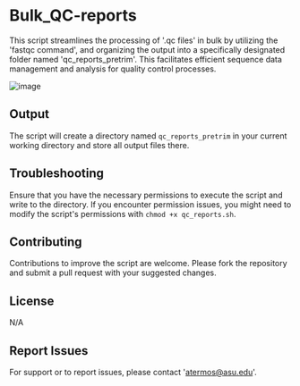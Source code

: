 # Bulk_QC-reports
This script streamlines the processing of '.qc files' in bulk by utilizing the 'fastqc command', and organizing the output into a specifically designated folder named 'qc_reports_pretrim'. This facilitates efficient sequence data management and analysis for quality control processes.

![image](https://github.com/alitermos/Bulk_QC-reports/assets/38148633/337d2ee1-d0bd-4873-a054-522c3ebf2ac7)

## Output
The script will create a directory named `qc_reports_pretrim` in your current working directory and store all output files there.

## Troubleshooting
Ensure that you have the necessary permissions to execute the script and write to the directory. 
If you encounter permission issues, you might need to modify the script's permissions with `chmod +x qc_reports.sh`.

## Contributing
Contributions to improve the script are welcome. Please fork the repository and submit a pull request with your suggested changes.

## License
N/A

## Report Issues
For support or to report issues, please contact 'atermos@asu.edu'.
